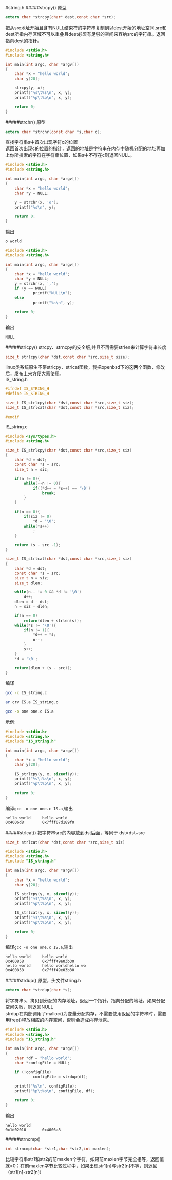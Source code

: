 #string.h
#####strcpy()
原型
```c
extern char *strcpy(char* dest,const char *src);
```
把从src地址开始且含有NULL结束符的字符串复制到以dest开始的地址空间,src和dest所指内存区域不可以重叠且dest必须有足够的空间来容纳src的字符串。返回指向dest的指针。   
```c
#include <stdio.h>
#include <string.h>

int main(int argc, char *argv[])
{
	char *x = "hello world";
	char y[20];

	strcpy(y, x);
	printf("%s\t%s\n", x, y);
	printf("%p\t%p\n", x, y);

	return 0;
}
```
#####strchr()
原型
```c
extern char *strchr(const char *s,char c);
```
查找字符串s中首次出现字符c的位置          
返回首次出现c的位置的指针，返回的地址是字符串在内存中随机分配的地址再加上你所搜索的字符在字符串位置，如果s中不存在c则返回NULL。
```c
#include <stdio.h>
#include <string.h>

int main(int argc, char *argv[])
{
	char *x = "hello world";
	char *y = NULL;

	y = strchr(x, 'o');
	printf("%s\n", y);

	return 0;
}
```
输出
```text
o world
```
```c
#include <stdio.h>
#include <string.h>

int main(int argc, char *argv[])
{
	char *x = "hello world";
	char *y = NULL;
	y = strchr(x, ',');
	if (y == NULL)
			printf("NULL\n");
	else
			printf("%s\n", y);

	return 0;
}
```
输出
```text
NULL
```
#####strlcpy()
strcpy、strncpy的安全版,并且不再需要strlen来计算字符串长度      
```c
size_t strlcpy(char *dst,const char *src,size_t size);
```
linux类系统原生不带strlcpy、strlcat函数，我把openbsd下的这两个函数，修改后，发布上来方便大家使用。       
IS_string.h
```c
#ifndef IS_STRING_H
#define IS_STRING_H

size_t IS_strlcpy(char *dst,const char *src,size_t siz);
size_t IS_strlcat(char *dst,const char *src,size_t siz);

#endif
```
IS_string.c
```c
#include <sys/types.h>
#include <string.h>

size_t IS_strlcpy(char *dst,const char *src,size_t siz)
{
	char *d = dst;
	const char *s = src;
	size_t n = siz;

	if(n != 0){
		while(--n != 0){
			if((*d++ = *s++) == '\0')
				break;
		}
	}

	if(n == 0){
		if(siz != 0)
			*d = '\0';
		while(*s++)
			;
	}

	return (s - src -1);
}

size_t IS_strlcat(char *dst,const char *src,size_t siz)
{
	char *d = dst;
	const char *s = src;
	size_t n = siz;
	size_t dlen;

	while(n-- != 0 && *d != '\0')
		d++;
	dlen = d - dst;
	n = siz - dlen;

	if(n == 0)
		return(dlen + strlen(s));
	while(*s != '\0'){
		if(n != 1){
			*d++ = *s;
			n--;
		}
		s++;
	}
	*d = '\0';

	return(dlen + (s - src));
}
``` 
编译
```bash
gcc -c IS_string.c
```
```bash
ar crv IS.a IS_string.o
```
```bash
gcc -o one one.c IS.a
```
示例:
```c
#include <stdio.h>
#include <string.h>
#include "IS_string.h"

int main(int argc, char *argv[])
{
	char *x = "hello world";
	char y[20];

	IS_strlcpy(y, x, sizeof(y));
	printf("%s\t%s\n", x, y);
	printf("%p\t%p\n", x, y);

	return 0;
}
```
编译`gcc -o one one.c IS.a`,输出
```text
hello world     hello world
0x4006d8        0x7fff07d189f0
```
#####strlcat()
把字符串src的内容放到dst后面，等同于 dst=dst+src      
```c
size_t strlcat(char *dst,const char *src,size_t siz)
```
```c
#include <stdio.h>
#include <string.h>
#include "IS_string.h"

int main(int argc, char *argv[])
{
	char *x = "hello world";
	char y[20];

	IS_strlcpy(y, x, sizeof(y));
	printf("%s\t%s\n", x, y);
	printf("%p\t%p\n", x, y);

	IS_strlcat(y, x, sizeof(y));
	printf("%s\t%s\n", x, y);
	printf("%p\t%p\n", x, y);
	
	return 0;
}
```
编译`gcc -o one one.c IS.a`,输出
```text
hello world     hello world
0x400858        0x7fff49e03b30
hello world     hello worldhello wo
0x400858        0x7fff49e03b30
```
#####strdup()
原型，头文件string.h
```c
extern char *strdup(char *s);
```
将字符串s，拷贝到分配的内存地址，返回一个指针，指向分配的地址，如果分配空间失败，则返回NULL      
strdup在内部调用了malloc()为变量分配内存，不需要使用返回的字符串时，需要用free()释放相应的内存空间，否则会造成内存泄露。
```c
#include <stdio.h>
#include <string.h>
#include "IS_string.h"

int main(int argc, char *argv[])
{
	char *df = "hello world";
	char *configFile = NULL;

	if (!configFile)
			configFile = strdup(df);

	printf("%s\n", configFile);
	printf("%p\t%p\n", configFile, df);

	return 0;
}
```
输出
```text
hello world
0x1d02010       0x4006a8
```
#####strncmp()
```c
int strncmp(char *str1,char *str2,int maxlen);
```
比较字符串str1和str2的前maxlen个字符，如果前maxlen字节完全相等，返回值就=0；在前maxlen字节比较过程中，如果出现str1[n]与str2[n]不等，则返回（str1[n]-str2[n]）